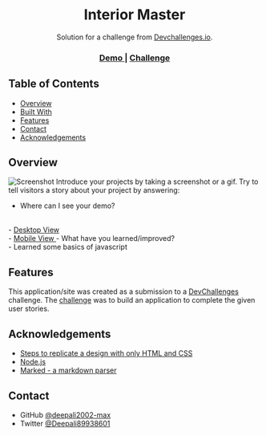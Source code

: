 <!-- Please update value in the {}  -->

<h1 align="center">Interior Master</h1>

<div align="center">
   Solution for a challenge from  <a href="http://devchallenges.io" target="_blank">Devchallenges.io</a>.
</div>

<div align="center">
  <h3>
    <a href="https://user-images.githubusercontent.com/72861787/124431977-b3688c80-dd8e-11eb-9e05-da9f18b1078e.png">
      Demo
    </a>
    <span> | </span>
    <a href="https://devchallenges.io/challenges/Jymh2b2FyebRTUljkNcb">
      Challenge
    </a>
  </h3>
</div>

<!-- TABLE OF CONTENTS -->

## Table of Contents

- [Overview](#overview)
- [Built With](#built-with)
- [Features](#features)
- [Contact](#contact)
- [Acknowledgements](#acknowledgements)

<!-- OVERVIEW -->

## Overview

![Screenshot](https://user-images.githubusercontent.com/72861787/124431977-b3688c80-dd8e-11eb-9e05-da9f18b1078e.png)
Introduce your projects by taking a screenshot or a gif. Try to tell visitors a story about your project by answering:

- Where can I see your demo?
<br/>
      - <a href="https://user-images.githubusercontent.com/72861787/124431977-b3688c80-dd8e-11eb-9e05-da9f18b1078e.png">
      Desktop View
    </a>
    <br/>
      - <a href="https://user-images.githubusercontent.com/72861787/124432464-47d2ef00-dd8f-11eb-9c4d-a962af9802b3.png">
        Mobile View
    </a>
- What have you learned/improved?
     <br/> - Learned some basics of javascript

## Features

<!-- List the features of your application or follow the template. Don't share the figma file here :) -->

This application/site was created as a submission to a [DevChallenges](https://devchallenges.io/challenges) challenge. The [challenge](https://devchallenges.io/challenges/Jymh2b2FyebRTUljkNcb) was to build an application to complete the given user stories.

## Acknowledgements

<!-- This section should list any articles or add-ons/plugins that helps you to complete the project. This is optional but it will help you in the future. For exmpale -->

- [Steps to replicate a design with only HTML and CSS](https://devchallenges-blogs.web.app/how-to-replicate-design/)
- [Node.js](https://nodejs.org/)
- [Marked - a markdown parser](https://github.com/chjj/marked)

## Contact

- GitHub [@deepali2002-max](https://github.com/deepali2002-max)
- Twitter [@Deepali89938601](https://twitter.com/Deepali89938601?s=08)

